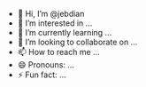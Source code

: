 - 👋 Hi, I’m @jebdian
- 👀 I’m interested in ...
- 🌱 I’m currently learning ...
- 💞️ I’m looking to collaborate on ...
- 📫 How to reach me ...
- 😄 Pronouns: ...
- ⚡ Fun fact: ...

<!---
jebdian/jebdian is a ✨ special ✨ repository because its `README.md` (this file) appears on your GitHub profile.
You can click the Preview link to take a look at your changes.
--->
